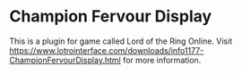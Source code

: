 # Champion Fervour Display
This is a plugin for game called Lord of the Ring Online. Visit https://www.lotrointerface.com/downloads/info1177-ChampionFervourDisplay.html for more information.
